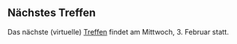 ## Nächstes Treffen
Das nächste (virtuelle) [Treffen](/Treffen/Termine/02_2020/) findet am Mittwoch, 3. Februar statt.
